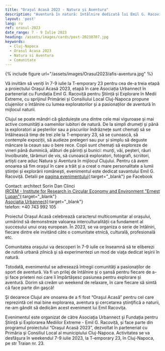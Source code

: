 ```yaml
---
title: "Orașul Acasă 2023 - Natura și Aventura"
description: "Aventură în natură: întâlnire dedicată lui Emil G. Racoviță. Evenimentul e parte a proiectului <em>Orașul Acasă 2023</em> și va avea loc la T-emporary 23 în Cluj-Napoca, str. Traian nr. 23."
layout: 'post'
lang: ro
ref: orasul-2023
date_range: 7 - 9 Iulie 2023
heading: /assets/images/cards/post-20230707.jpg
keywords:
  - Cluj-Napoca
  - Orasul Acasa 2023
  - Natura si Aventura
  - Comunitate
---
```


{% include figure url="/assets/images/Orasul2023/afis-aventura.jpg" %}

Vă invităm să veniți în 7-9 iulie la T-emporary 23 pentru cea de-a treia etapă a proiectului Orașul Acasă 2023, etapă în care Asociația Urbannect în parteneriat cu Fundația Emil G. Racoviță pentru Știință și Explorare în Medii Extreme, cu sprijinul Primăriei și Consiliului Local Cluj-Napoca propune clujenilor o întâlnire cu lumea exploratorilor și a pasionaților de aventură în mijlocul naturii.

Clujul se poate mândri că găzduiește una dintre cele mai viguroase și mai active comunități a oamenilor iubitori de natură. De la simpli drumeți și până la exploratori ai peșterilor sau a piscurilor îndrăznețe sunt chemați să se întâlnească timp de trei zile la T-emporary 23, să se cunoască, să contemple expoziții, să audieze prelegeri sau pur și simplu să deguste mâncare la ceaun sau o bere rece. Copii sunt chemați să exploreze de vineri până duminică, alături de părinți și bunici: munți, văi, peșteri, râuri învolburate, tărâmuri de vis, să cunoască exploratori, fotografi, scriitori, artiști care aduc Natura și Aventura în mijlocul Clujului. Pentru că avem onoarea să fim orașul în care a trăit și a creat o mare personalitate a lumii științei și explorării românești, evenimentul este dedicat savantului Emil G. Racoviță.
Detalii pe [pagina evenimentului](https://fb.me/e/2AWuSSXuE){:target="_blank"} pe Facebook

Contact: architect Sorin Dan Clinci \
[IRCEM - Institute for Research in Circular Economy and Environment "Ernest Lupan"](http://www.ircem.ro/home-2){:target="_blank"} \
[Asociația Urbannect](https://www.facebook.com/urbannect){:target="_blank"} \
telefon: +40 743 992 105

Proiectul Orașul Acasă celebrează caracterul multicomunitar al orașului, urmărind să demonstreze valoarea interculturalității ca fundament al succesului unui oraș european. În 2023, se va organiza o serie de întâlniri, fiecare dintre ele invitând câte o comunitate etnică, culturală, profesională etc.

Comunitatea oraşului va descoperi în 7-9 iulie ce înseamnă să te eliberezi de rutină urbană zilnică şi să experimentezi un mod de viaţa dedicat ieşirii în natură.

Totodată, evenimentul se adresează întregii comunităţi a pasionaților de sport de aventură. Va fi un prilej de întâlnire și o șansă pentru fiecare de a-și face prieteni noi care îi împărtășesc pasiunea pentru explorare și aventură. Dorim să creăm un weekend de relaxare, în care fiecare să simtă că face parte din gaşcă!

Şi deoarece Clujul are onoarea de a fi fost “Oraşul Acasă” pentru cel care reprezintă cel mai bine explorarea, aventura şi cercetarea ştiinţifică a naturii, ne-am gândit să dedicăm acest eveniment lui Emil Racoviţa.

Evenimentul este organizat de către Asociaţia Urbannect şi Fundația pentru Știință și Explorarea Mediilor Extreme - Emil G. Racoviță, și face parte din programul proiectului “Oraşul Acasă 2023”, dezvoltat în parteneriat cu Primăria şi Consiliul Local al municipiului Cluj-Napoca. Activitatea se va desfăşura în weekendul 7-9 iulie 2023, la T-emporary 23, în Cluj-Napoca, pe str Traian nr. 23.

